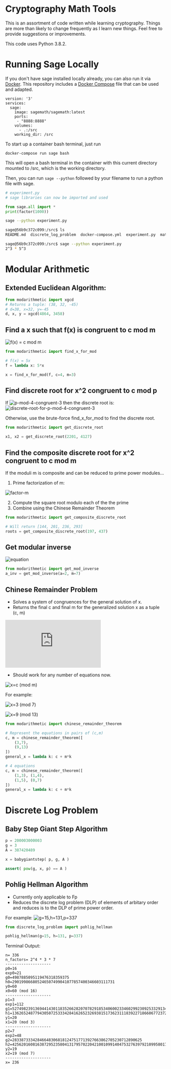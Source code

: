 # Cryptography Math Tools

This is an assortment of code written while learning cryptography.
Things are more than likely to change frequently as I learn new things.
Feel free to provide suggestions or improvements.

This code uses Python 3.8.2.

# Running Sage Locally
If you don't have sage installed locally already, you can also run it via [Docker](https://www.docker.com/get-started). This repository includes a [Docker Compose](https://docs.docker.com/compose/gettingstarted/) file that can be used and adapted.

```
version: '3'
services:
  sage:
    image: sagemath/sagemath:latest
    ports:
     - "8888:8888"
    volumes:
      - .:/src
    working_dir: /src
```

To start up a container bash terminal, just run
```
docker-compose run sage bash
```
This will open a bash terminal in the container with this current directory mounted to /src, which is the working directory.

Then, you can run `sage --python` followed by your filename to run a python file with sage.
```python
# experiment.py
# sage libraries can now be imported and used

from sage.all import *
print(factor(1000))
```

```bash
sage --python experiment.py
```

```bash
sage@56b9c372c099:/src$ ls
README.md  discrete_log_problem  docker-compose.yml  experiment.py  matrices.py  modarithmetic  utils.py

sage@56b9c372c099:/src$ sage --python experiment.py
2^3 * 5^3
```


# Modular Arithmetic

## Extended Euclidean Algorithm:
```python
from modarithmetic import xgcd
# Returns a tuple: (38, 32, -45)
# d=38, x=32, y=-45
d, x, y = xgcd(4864, 3458) 
```

## Find a x such that f(x) is congruent to c mod m
![f(x) = c mod m](https://latex.codecogs.com/svg.latex?f(x)\equiv%20c%20\mod%20m)
```python
from modarithmetic import find_x_for_mod

# f(x) = 5x
f = lambda x: 5*x 

x = find_x_for_mod(f, c=4, m=3)
```
## Find discrete root for x^2 congruent to c mod p
If  ![p-mod-4-congruent-3](https://latex.codecogs.com/svg.latex?p%20\equiv%203%20\mod%204)   then the discrete root is:  
![discrete-root-for-p-mod-4-congruent-3](https://latex.codecogs.com/svg.latex?x=\pm%20c^{\frac{p+1}{4}}\mod%20p)

Otherwise, use the brute-force find_x_for_mod to find the discrete root.
```python
from modarithmetic import get_discrete_root

x1, x2 = get_discrete_root(2201, 4127)
```

## Find the composite discrete root for x^2 congruent to c mod m
If the moduli m is composite and can be reduced to prime power modules...
1. Prime factorization of m:  

![factor-m](https://latex.codecogs.com/svg.latex?m=p_1^{a_1}%20\cdots%20p_k^{a_k})

2. Compute the square root modulo each of the the prime
3. Combine using the Chinese Remainder Theorem

```python
from modarithmetic import get_composite_discrete_root

# Will return [144, 201, 236, 293]
roots = get_composite_discrete_root(197, 437)
```

## Get modular inverse
![equation](https://latex.codecogs.com/svg.latex?a%20\bullet%20a^{-1}%20%20\equiv%201%20(mod%20m))
```python
from modarithmetic import get_mod_inverse
a_inv = get_mod_inverse(a=2, m=7)
```

## Chinese Remainder Problem
* Solves a system of congruences for the general solution of x.
* Returns the final c and final m for the generalized solution x as a tuple (c, m)

![x=c+mk](https://latex.codecogs.com/svg.latex?x=c%20+%20mk)

* Should work for any number of equations now.

![x=c (mod m)](https://latex.codecogs.com/svg.latex?x%20\equiv%20c%20\mod%20m)

For example:

![x=3 (mod 7)](https://latex.codecogs.com/svg.latex?x%20\equiv%203%20\mod%207)

![x=9 (mod 13)](https://latex.codecogs.com/svg.latex?x%20\equiv%209%20\mod%2013)

```python
from modarithmetic import chinese_remainder_theorem

# Represent the equations in pairs of (c,m)
c, m = chinese_remainder_theorem([ 
    (3,7), 
    (9,13) 
])
general_x = lambda k: c + m*k

# 4 equations
c, m = chinese_remainder_theorem([
    (1,3), (1,4), 
    (1,5), (0,7)
])
general_x = lambda k: c + m*k
```

# Discrete Log Problem
## Baby Step Giant Step Algorithm
```python
p = 200003000003
g = 3
A = 387420489

x = babygiantstep( p, g, A )

assert( pow(g, x, p) == A )
```
## Pohlig Hellman Algorithm
* Currently only applicable to Fp
* Reduces the discrete log problem (DLP) of elements of arbitary order and reduces is to the DLP of prime power order.

For example:
![g=15,h=131,p=337](https://latex.codecogs.com/svg.latex?15^{x}%20\equiv%20131%20\mod%20337)

```python
from discrete_log_problem import pohlig_hellman

pohlig_hellman(g=15, h=131, p=337)
```

Terminal Output:
```
n= 336
n_factors= 2^4 * 3 * 7
--------------------
p0=16
exp0=21
g0=4987885095119476318359375
h0=290199866805246507499041077857400346603111731
y0=60
x0=60 (mod 16)
--------------------
p1=3
exp1=112
g1=527498239136944143011835266282070782918534060023346029923092533291348073833388315816706457851703593320280560874380171298980712890625
h1=1362652487794305072533342841626523269381517362311183922718660677237200246515771042225328028259800909540500683767373213278113598345531550833789248253352735012508378740470544110793410298513818508835741654961778574600025940702716062123104961
y1=20
x1=20 (mod 3)
--------------------
p2=7
exp2=48
g2=283387333428466483068181247517713927663862705230712890625
h2=425620160816387295235804131795702204210010991404753276397921099580173916714524850438751065515767381441
y2=19
x2=19 (mod 7)
--------------------
x= 236
```